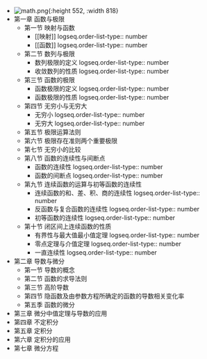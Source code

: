 - ![math.png](../assets/math_1708953661861_0.png){:height 552, :width 818}
- 第一章 函数与极限
	- 第一节 映射与函数
		- [[映射]]
		  logseq.order-list-type:: number
		- [[函数]]
		  logseq.order-list-type:: number
	- 第二节 数列与极限
		- 数列极限的定义
		  logseq.order-list-type:: number
		- 收敛数列的性质
		  logseq.order-list-type:: number
	- 第三节 函数的极限
		- 函数极限的定义
		  logseq.order-list-type:: number
		- 函数极限的性质
		  logseq.order-list-type:: number
	- 第四节 无穷小与无穷大
		- 无穷小
		  logseq.order-list-type:: number
		- 无穷大
		  logseq.order-list-type:: number
	- 第五节 极限运算法则
	- 第六节 极限存在准则两个重要极限
	- 第七节 无穷小的比较
	- 第八节 函数的连续性与间断点
		- 函数的连续性
		  logseq.order-list-type:: number
		- 函数的间断点
		  logseq.order-list-type:: number
	- 第九节 连续函数的运算与初等函数的连续性
		- 连续函数的和、差、积、商的连续性
		  logseq.order-list-type:: number
		- 反函数与复合函数的连续性
		  logseq.order-list-type:: number
		- 初等函数的连续性
		  logseq.order-list-type:: number
	- 第十节 闭区间上连续函数的性质
		- 有界性与最大值最小值定理
		  logseq.order-list-type:: number
		- 零点定理与介值定理
		  logseq.order-list-type:: number
		- 一直连续性
		  logseq.order-list-type:: number
- 第二章 导数与微分
	- 第一节 导数的概念
	- 第二节 函数的求导法则
	- 第三节 高阶导数
	- 第四节 隐函数及由参数方程所确定的函数的导数相关变化率
	- 第五季 函数的微分
- 第三章 微分中值定理与导数的应用
- 第四章 不定积分
- 第五章 定积分
- 第六章 定积分的应用
- 第七章 微分方程